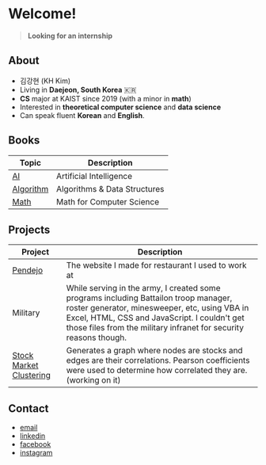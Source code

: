 # Welcome!
> **Looking for an internship**

## About

- 김강현 (KH Kim)
- Living in **Daejeon, South Korea** 🇰🇷
- **CS** major at KAIST since 2019 (with a minor in **math**)
- Interested in **theoretical computer science** and **data science**
- Can speak fluent **Korean** and **English**.

## Books

| Topic | Description |
| ------- | ----------- |
| [AI](https://github.com/KAIST19/AI.git) | Artificial Intelligence |
| [Algorithm](https://github.com/KAIST19/algorithm.git) | Algorithms & Data Structures |
| [Math](https://github.com/KAIST19/math.git) | Math for Computer Science |

## Projects

| Project | Description |
| ------- | ----------- |
| [Pendejo](http://kaist19.github.io/pendejo) | The website I made for restaurant I used to work at |
| Military | While serving in the army, I created some programs including Battailon troop manager, roster generator, minesweeper, etc, using VBA in Excel, HTML, CSS and JavaScript. I couldn't get those files from the military infranet for security reasons though. |
| [Stock Market Clustering](https://github.com/KAIST19/computational_economics/tree/main/stock_market/corr_graph) | Generates a graph where nodes are stocks and edges are their correlations. Pearson coefficients were used to determine how correlated they are. (working on it) |

## Contact

- [email](mailto:kaist19@kaist.ac.kr)
- [linkedin](https://www.linkedin.com/in/강현-김-29ba44192/)
- [facebook](https://www.facebook.com/deanjackson2468/)
- [instagram](https://www.instagram.com/__kkh__/)